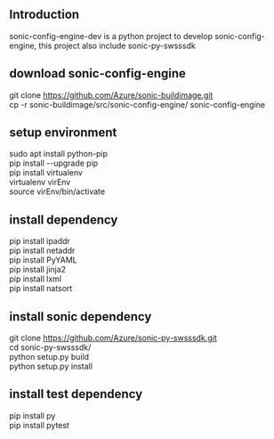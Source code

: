 ## Introduction
sonic-config-engine-dev is a python project to develop sonic-config-engine, this project also include sonic-py-swsssdk

## download sonic-config-engine
git clone https://github.com/Azure/sonic-buildimage.git  
cp -r sonic-buildimage/src/sonic-config-engine/ sonic-config-engine

## setup environment
sudo apt install python-pip  
pip install --upgrade pip  
pip install virtualenv  
virtualenv virEnv  
source virEnv/bin/activate

## install dependency
pip install ipaddr  
pip install netaddr  
pip install PyYAML  
pip install jinja2  
pip install lxml  
pip install natsort

## install sonic dependency
git clone https://github.com/Azure/sonic-py-swsssdk.git  
cd sonic-py-swsssdk/  
python setup.py build  
python setup.py install  

## install test dependency
pip install py  
pip install pytest
